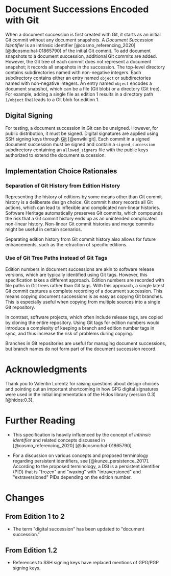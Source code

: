 
# Document Successions Encoded with Git

When a document succession is first created with Git, it starts as an
initial Git commit without any document snapshots.
A *Document Succession Identifier* is an intrinsic identifier
[@cosmo_referencing_2020] [@dicosmo:hal-01865790] of the initial Git commit.
To add document snapshots to a document succession, additional Git commits are added.
However, the Git tree of each commit does not represent a document snapshot;
it records all snapshots in the succession.
The top-level directory contains subdirectories named with non-negative integers.
Each subdirectory contains either an entry named `object` or subdirectories named with
non-negative integers.
An entry named `object` encodes a document snapshot,
which can be a file (Git blob) or a directory (Git tree).
For example, adding a single file as edition 1 results in a
directory path `1/object` that leads to a Git blob for edition 1.

## Digital Signing

For testing, a document succession in Git can be unsigned.
However, for public distribution, it must be signed.
Digital signatures are applied using SSH signing keys through
[Git](https://en.wikipedia.org/wiki/Git) [@enwiki:git].
Each commit in a signed document succession must be signed
and contain a `signed_succession` subdirectory containing an
`allowed_signers` file with the public keys authorized to extend the document
succession.


## Implementation Choice Rationales

### Separation of Git History from Edition History

Representing the history of editions by some means other than Git commit history
is a deliberate design choice.
Git commit history records all Git actions,
which can lead to inflexible and complicated non-linear histories.
Software Heritage automatically preserves Git commits,
which compounds the risk that a Git commit history
ends up as an unintended complicated non-linear history.
Non-linear Git commit histories and merge commits might be useful in certain scenarios.

Separating edition history from Git commit history also allows
for future enhancements, such as the retraction of specific editions.

### Use of Git Tree Paths instead of Git Tags

Edition numbers in document successions are akin to software release versions,
which are typically identified using Git tags.
However, this specification takes a different approach.
Edition numbers are recorded with file paths in Git trees rather than Git tags.
With this approach, a single latest Git commit captures a complete recording of a document succession.
This means copying document successions is as easy as copying Git branches.
This is especially useful when copying from multiple sources into a single Git repository.

In contrast, software projects, which often include release tags,
are copied by cloning the entire repository.
Using Git tags for edition numbers would
introduce a complexity of keeping a branch and edition number tags in sync,
and thus increase the risk of problems during copying.

Branches in Git repositories are useful for managing document successions,
but branch names do not form part of the document succession record.


# Acknowledgments

Thank you to Valentin Lorentz for raising questions about design choices
and pointing out an important shortcoming in how GPG digital signatures were used
in the initial implementation of the Hidos library (version 0.3) [@hidos:0.3].


# Further Reading

* This specification is heavily influenced by the concept of *intrinsic identifier* and
  related concepts discussed in
  [@cosmo_referencing_2020] [@dicosmo:hal-01865790].

* For a discussion on various concepts and proposed terminology regarding persistent
  identifiers, see [@kunze_persistence_2017]. According to the proposed terminology, a DSI is a
  persistent identifier (PID) that is "frozen" and "waxing" with "intraversioned"
  and "extraversioned" PIDs depending on the edition number.


# Changes

## From Edition 1 to 2

* The term "digital succession" has been updated to "document succession."

## From Edition 1.2

* References to SSH signing keys have replaced mentions of GPG/PGP signing keys.

